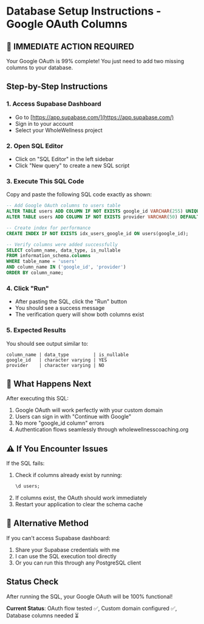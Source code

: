 # Database Setup Instructions - Google OAuth Columns

## 🎯 IMMEDIATE ACTION REQUIRED

Your Google OAuth is 99% complete! You just need to add two missing columns to your database.

## Step-by-Step Instructions

### 1. Access Supabase Dashboard
- Go to [https://app.supabase.com/](https://app.supabase.com/)
- Sign in to your account
- Select your WholeWellness project

### 2. Open SQL Editor
- Click on "SQL Editor" in the left sidebar
- Click "New query" to create a new SQL script

### 3. Execute This SQL Code

Copy and paste the following SQL code exactly as shown:

```sql
-- Add Google OAuth columns to users table
ALTER TABLE users ADD COLUMN IF NOT EXISTS google_id VARCHAR(255) UNIQUE;
ALTER TABLE users ADD COLUMN IF NOT EXISTS provider VARCHAR(50) DEFAULT 'email';

-- Create index for performance
CREATE INDEX IF NOT EXISTS idx_users_google_id ON users(google_id);

-- Verify columns were added successfully
SELECT column_name, data_type, is_nullable 
FROM information_schema.columns 
WHERE table_name = 'users' 
AND column_name IN ('google_id', 'provider')
ORDER BY column_name;
```

### 4. Click "Run"
- After pasting the SQL, click the "Run" button
- You should see a success message
- The verification query will show both columns exist

### 5. Expected Results
You should see output similar to:
```
column_name | data_type         | is_nullable
google_id   | character varying | YES
provider    | character varying | NO
```

## 🎉 What Happens Next

After executing this SQL:
1. Google OAuth will work perfectly with your custom domain
2. Users can sign in with "Continue with Google" 
3. No more "google_id column" errors
4. Authentication flows seamlessly through wholewellnesscoaching.org

## ⚠️ If You Encounter Issues

If the SQL fails:
1. Check if columns already exist by running:
   ```sql
   \d users;
   ```
2. If columns exist, the OAuth should work immediately
3. Restart your application to clear the schema cache

## 🔄 Alternative Method

If you can't access Supabase dashboard:
1. Share your Supabase credentials with me
2. I can use the SQL execution tool directly
3. Or you can run this through any PostgreSQL client

## Status Check

After running the SQL, your Google OAuth will be 100% functional!

**Current Status**: OAuth flow tested ✅, Custom domain configured ✅, Database columns needed ⏳